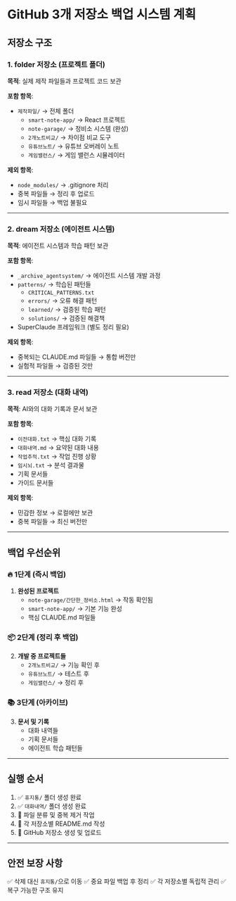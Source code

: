 # GitHub 3개 저장소 백업 시스템 계획

## 저장소 구조

### 1. **folder** 저장소 (프로젝트 폴더)
**목적**: 실제 제작 파일들과 프로젝트 코드 보관

**포함 항목**:
- `제작파일/` → 전체 폴더
  - `smart-note-app/` → React 프로젝트
  - `note-garage/` → 정비소 시스템 (완성)
  - `2개노트비교/` → 차이점 비교 도구
  - `유튜브노트/` → 유튜브 오버레이 노트
  - `게임밸런스/` → 게임 밸런스 시뮬레이터

**제외 항목**:
- `node_modules/` → .gitignore 처리
- 중복 파일들 → 정리 후 업로드
- 임시 파일들 → 백업 불필요

---

### 2. **dream** 저장소 (에이전트 시스템)
**목적**: 에이전트 시스템과 학습 패턴 보관

**포함 항목**:
- `_archive_agentsystem/` → 에이전트 시스템 개발 과정
- `patterns/` → 학습된 패턴들
  - `CRITICAL_PATTERNS.txt`
  - `errors/` → 오류 해결 패턴
  - `learned/` → 검증된 학습 패턴
  - `solutions/` → 검증된 해결책
- SuperClaude 프레임워크 (별도 정리 필요)

**제외 항목**:
- 중복되는 CLAUDE.md 파일들 → 통합 버전만
- 실험적 파일들 → 검증된 것만

---

### 3. **read** 저장소 (대화 내역)
**목적**: AI와의 대화 기록과 문서 보관

**포함 항목**:
- `이전대화.txt` → 핵심 대화 기록
- `대화내역.md` → 요약된 대화 내용
- `작업추적.txt` → 작업 진행 상황
- `임시뇌.txt` → 분석 결과물
- 기획 문서들
- 가이드 문서들

**제외 항목**:
- 민감한 정보 → 로컬에만 보관
- 중복 파일들 → 최신 버전만

---

## 백업 우선순위

### 🔥 1단계 (즉시 백업)
1. **완성된 프로젝트**
   - `note-garage/간단한_정비소.html` → 작동 확인됨
   - `smart-note-app/` → 기본 기능 완성
   - 핵심 CLAUDE.md 파일들

### 📦 2단계 (정리 후 백업)
2. **개발 중 프로젝트들**
   - `2개노트비교/` → 기능 확인 후
   - `유튜브노트/` → 테스트 후
   - `게임밸런스/` → 정리 후

### 📚 3단계 (아카이브)
3. **문서 및 기록**
   - 대화 내역들
   - 기획 문서들
   - 에이전트 학습 패턴들

---

## 실행 순서

1. ✅ `휴지통/` 폴더 생성 완료
2. ✅ `대화내역/` 폴더 생성 완료
3. 🔄 파일 분류 및 중복 제거 작업
4. 📝 각 저장소별 README.md 작성
5. 🚀 GitHub 저장소 생성 및 업로드

---

## 안전 보장 사항

✅ 삭제 대신 `휴지통/`으로 이동
✅ 중요 파일 백업 후 정리
✅ 각 저장소별 독립적 관리
✅ 복구 가능한 구조 유지